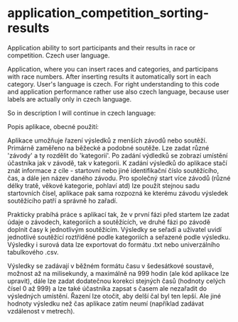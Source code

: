 # application_competition_sorting-results
Application ability to sort participants and their results in race or competition. Czech user language.

Application, where you can insert races and categories, and participans with race numbers. After inserting results it automatically sort in each category.
User's language is czech. For right understanding to this code and application performance rather use also czech language, because user labels are actually only in czech language.


So in description I will continue in czech language:

Popis aplikace, obecné použití:

Aplikace umožňuje řazení výsledků z menších závodů nebo soutěží. Primárně zaměřeno na běžecké a podobné soutěže.
Lze zadat různé 'závody' a ty rozdělit do 'kategorií'. Po zadání výdledků se zobrazí umístění účastníka jak v závodě, tak v kategorii. K zadání výsledků do aplikace stačí znát informace z cíle - startovní nebo jiné identifikační číslo soutěžícího, čas, a dále jen název daného závodu. Pro společný start více závodů (různé délky tratě, věkové kategorie, pohlaví atd) lze použít stejnou sadu startovních čísel, aplikace pak sama rozpozná ke kterému závodu výsledek soutěžícího patří a správně ho zařadí.

Prakticky prabíhá práce s aplikací tak, že v první fázi před startem lze zadat údaje o závodech, kategoriích a soutěžících, ve druhé fázi po závodě doplnit časy k jednotlivým soutěžícím. Výsledky se seřadí a uživatel uvidí jednotlivé soutěžící roztříděné podle kategoriích a seřazené podle výsledku. Výsledky i surová data lze exportovat do formátu .txt nebo univerzálního tabulkového .csv.

Výsledky se zadávají v běžném formátu času v šedesátkové soustavě, možnost až na milisekundy, a maximálně na 999 hodin (ale kód aplikace lze upravit), dále lze zadat dodatečnou korekci stejných časů (hodnoty celých čísel 0 až 999) a lze také účastníka zapsat s časem ale nezařadit do výsledných umístění. Řazení lze otočit, aby delší čal byl ten lepší. Ale jiné hodnoty výsledku než čas aplikace zatím neumí (například zadávat vzdálenost v metrech).
